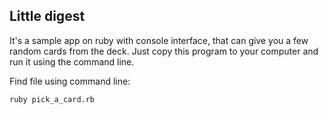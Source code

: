 ## Little digest

It's a sample app on ruby with console interface, that can give you a few random cards from the deck.
Just copy this program to your computer and run it using the command line.

Find file using command line:
```
ruby pick_a_card.rb
```
